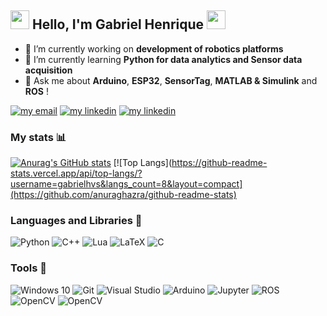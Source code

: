## <img src=https://github.com/TheDudeThatCode/TheDudeThatCode/blob/master/Assets/Hi.gif width="30"> Hello, I'm Gabriel Henrique <img src=https://github.com/TheDudeThatCode/TheDudeThatCode/blob/master/Assets/Earth.gif width="30">
- 🔭 I’m currently working on **development of robotics platforms**
- 🌱 I’m currently learning **Python for data analytics and Sensor data acquisition** 
- 💬 Ask me about **Arduino**, **ESP32**, **SensorTag**, **MATLAB & Simulink** and **ROS** ! 

[![my email](https://img.shields.io/static/v1?style=flat&logo=gmail&labelColor=fafafa&label=Email&message=gabbrielvasc@gmail.com&color=red)](mailto:gabriel.vasconcelos@ee.ufcg.edu.br)
[![my linkedin](https://img.shields.io/static/v1?style=flat&logo=linkedin&logoColor=0072b1&labelColor=fafafa&label=LinkedIn&message=Gabriel%20Henrique&color=0072b1)](https://www.linkedin.com/in/gabriel-henrique-vasconcelos-silva-021716148/) 
[![my linkedin](https://img.shields.io/static/v1?style=flat&logo=data%3Aimage%2Fpng%3Bbase64%2CiVBORw0KGgoAAAANSUhEUgAAAA4AAAAOCAQAAAC1QeVaAAAABGdBTUEAALGPC%2FxhBQAAACBjSFJNAAB6JQAAgIMAAPn%2FAACA6QAAdTAAAOpgAAA6mAAAF2%2BSX8VGAAAAB3RJTUUH5QgVDgAvfKXcrgAAAAJiS0dEAP%2BHj8y%2FAAAAzklEQVQYGQXBPysEAAAH0JfulJgUShIpg6Kw%2BDPJqBiEjyGLsimnbNSV5ZYrm4xWpSwWyqB0kVgud5kUOXU%2F7wF0mbdlzaRuAIBBVQ2%2F3lw6NKcDgIITETeWzBo1AABDnkXbnooXZyYs6gSY8inaSmoiKg5sAkxoiCjb0dRSduRaD9Dn1o%2B402%2FGimUP6saAon3nLlxZt2DXo3g1DLDtW1Pdhy8RUVUEGPcuIiKiZhqAgqqIiLi3BACsaok%2FT0pGAAB6nTq2YRgAACgAAPAPMTNKav99rfIAAAAldEVYdGRhdGU6Y3JlYXRlADIwMjEtMDgtMjFUMTQ6MDA6NDctMDQ6MDAtIdE%2FAAAAJXRFWHRkYXRlOm1vZGlmeQAyMDIxLTA4LTIxVDE0OjAwOjQ3LTA0OjAwXHxpgwAAAABJRU5ErkJggg%3D%3D&logoColor=0072b1&labelColor=fafafa&label=Lattes&message=Gabriel%20Henrique&color=black)](http://lattes.cnpq.br/7968110191662759) 


### My stats 📊

[![Anurag's GitHub stats](https://github-readme-stats.vercel.app/api?username=gabrielhvs)](https://github.com/anuraghazra/github-readme-stats)
[![Top Langs](https://github-readme-stats.vercel.app/api/top-langs/?username=gabrielhvs&langs_count=8&layout=compact](https://github.com/anuraghazra/github-readme-stats)
    
### Languages and Libraries 📝
<img alt="Python" src="https://img.shields.io/badge/python-%2314354C.svg?style=for-the-badge&logo=python&logoColor=white"/> <img alt="C++" src="https://img.shields.io/badge/c++-%2300599C.svg?style=for-the-badge&logo=c%2B%2B&logoColor=white"/> <img alt="Lua" src="https://img.shields.io/badge/lua-%232C2D72.svg?style=for-the-badge&logo=lua&logoColor=white"/> <img alt="LaTeX" src="https://img.shields.io/badge/latex-%23008080.svg?style=for-the-badge&logo=latex&logoColor=white"/> 
<img alt="C" src="https://img.shields.io/badge/C-00599C?style=for-the-badge&logo=c&logoColor=white"/> 

### Tools 🧰  
<img alt="Windows 10" src="https://img.shields.io/badge/Windows-0078D6?style=for-the-badge&logo=windows&logoColor=white" /> <img alt="Git" src="https://img.shields.io/badge/git-%23F05033.svg?style=for-the-badge&logo=git&logoColor=white"/> <img alt="Visual Studio" src="https://img.shields.io/badge/VisualStudio-5C2D91.svg?style=for-the-badge&logo=visual-studio&logoColor=white"/> <img alt="Arduino" src="https://img.shields.io/badge/-Arduino-00979D?style=for-the-badge&logo=Arduino&logoColor=white"/>  <img alt="Jupyter" src="https://img.shields.io/badge/Jupyter-%23F37626.svg?style=for-the-badge&logo=Jupyter&logoColor=white" />
 <img alt="ROS" src="https://img.shields.io/badge/-ROS-%2314354C?style=for-the-badge&logo=ROS&logoColor=white" />
 <img alt="OpenCV" src="https://img.shields.io/badge/-OpenCV-2314354C?style=for-the-badge&logo=OpenCV&logoColor=white" />
  <img alt="OpenCV" src="https://img.shields.io/badge/-Linux-%23F05033?style=for-the-badge&logo=Linux&logoColor=white" />
 

